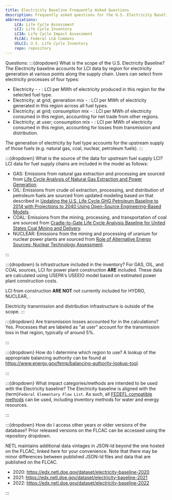 ```yaml
---
title: Electricity Baseline Frequently Asked Questions
description: Frequently asked questions for the U.S. Electricity Baseline on the Federal LCA Commons
abbreviations:
    LCA: Life Cycle Assessment
    LCI: Life Cycle Inventory
    LCIA: Life Cycle Impact Assessment
    FLCAC: Federal LCA Commons
    USLCI: U.S. Life Cycle Inventory
    repo: repository
---
```


Questions:
:::{dropdown} What is the scope of the U.S. Electricity Baseline?
The Electricity baseline accounts for LCI data by region for electricity generation at various points along the supply chain.
Users can select from electricity processes of four types:

- Electricity - <FUEL> - <Region>: LCI per MWh of electricity produced in this region for the selected fuel type.
- Electricity; at grid; generation mix - <Region>: LCI per MWh of electricity generated in this region across all fuel types.
- Electricity; at grid; consumption mix - <Region>: LCI per MWh of electricity consumed in this region, accounting for net trade from other regions.
- Electricity; at user; consumption mix - <Region>: LCI per MWh of electricity consumed in this region, accounting for losses from transmission and distribution.

The generation of electricity by fuel type accounts for the upstream supply of those fuels (e.g. natural gas, coal, nuclear, petroleum fuels).
:::

<!--
:::{dropdown} What is the source of the data for the generation emissions?
To be added
:::
-->

:::{dropdown} What is the source of the data for upstream fuel supply LCI?
LCI data for fuel supply chains are included in the model as follows:

- GAS: Emissions from natural gas extraction and processing are sourced from [Life Cycle Analysis of Natural Gas Extraction and Power Generation](https://netl.doe.gov/energy-analysis/details?id=3198).
- OIL: Emissions from crude oil extraction, processing, and distribution of petroleum fuels are sourced from updated modeling based on that described in [Updating the U.S. Life Cycle GHG Petroleum Baseline to 2014 with Projections to 2040 Using Open-Source Engineering-Based Models](http://dx.doi.org/10.1021/acs.est.6b02819).
- COAL: Emissions from the mining, processing, and transportation of coal are sourced from [Cradle-to-Gate Life Cycle Analysis Baseline for United States Coal Mining and Delivery](https://doi.org/10.2172/2370100).
- NUCLEAR: Emissions from the mining and processing of uranium for nuclear power plants are sourced from [Role of Alternative Energy Sources: Nuclear Technology Assessment](https://netl.doe.gov/energy-analysis/details?id=620).

:::

:::{dropdown} Is infrastructure included in the inventory?
For GAS, OIL, and COAL sources, LCI for power plant construction **ARE** included.
These data are calculated using USEPA's USEEIO model based on estimated power plant construction costs.

<!-- For SOLAR, SOLARTHERM..... -->

LCI from construction **ARE NOT** not currently included for HYDRO, NUCLEAR, .

Electricity transmission and distribution infrastructure is outside of the scope.
:::

:::{dropdown} Are transmission losses accounted for in the calculations?
Yes. Processes that are labeled as "at user" account for the transmission loss in that region, typically of around 5%.

:::

:::{dropdown} How do I determine which region to use?
A lookup of the appropriate balancing authority can be found at https://www.energy.gov/femp/balancing-authority-lookup-tool. 

:::

:::{dropdown} What impact categories/methods are intended to be used with the Electricity baseline?
The Electricity baseline is aligned with the {term}`Federal Elementary Flow List`.
As such, all [FEDEFL compatible methods](LCIAmethods.md) can be used, including inventory methods for water and energy resources.

:::

:::{dropdown} How do I access other years or older versions of the database?
Prior released versions on the FLCAC can be accessed using the repository dropdown.

NETL maintains additional data vintages in JSON-ld beyond the one hosted on the FLCAC, linked here for your convenience.
Note that there may be minor differences between published JSON-ld files and data that are published on the FLCAC.
- 2020: https://edx.netl.doe.gov/dataset/electricity-baseline-2020
- 2021: https://edx.netl.doe.gov/dataset/electricity-baseline-2021
- 2022: https://edx.netl.doe.gov/dataset/electricity-baseline-2022

:::

<!--
- What do the acronyms stand for? (OTHF and OSFL) -- other fuel and other fossil
- What does the 'Heat' flow mean? Heat from what?
- What does the 'Water, reclaimed' flow mean?
- Do cutoff flows exist? How are they indicated? -- yes, they exist, two are in the third party flows folder, others just exist in the flows' folders.
- How are errors in the database resolved?
- What's the difference between FERC and Balancing Authority regions?
- Can I make my own US average grid mix?
- Lots of questions about water, but hopefully these will be resolved soon!

-->
